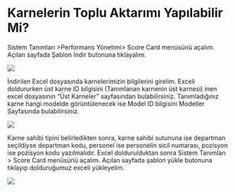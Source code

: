 # Karnelerin Toplu Aktarımı Yapılabilir Mi?

Sistem Tanımları >Performans Yönetimi>  Score Card menüsünü açalım. Açılan sayfada Şablon İndir butonuna tıklayalım.

![](https://docsbimser.blob.core.windows.net/imagecontainer/Screenshot%202024-03-21%20113305.png-25f094f7-c345-4841-9a1d-525d5431fd60.png)

 İndirilen Excel dosyasında karnelerimizin bilgilerini girelim. Exceli doldururken üst karne ID bilgisini (Tanımlanan karnenin üst karnesi) inen excel dosyasının “Üst Karneler” sayfasından bulabilirsiniz. Tanımladığınız karne hangi modelde görüntülenecek ise Model ID bilgisini Modeller Sayfasında bulabilirsiniz. 

![](https://docsbimser.blob.core.windows.net/imagecontainer/Untitled.png-fec4618c-276a-481b-8b3d-9c670d2adc20.png)

Karne sahibi tipini belirledikten sonra, karne sahibi sutununa ise departman seçildiyse departman kodu, personel ise personelin sicil numarası, pozisyon ise pozisyon kodu yazılmalıdır.
Excel doldurulduktan sonra Sistem Tanımları > Score Card menüsünü açalım. Açılan sayfada şablon yükle butonuna tıklayıp dolduruğumuz exceli yükleyelim. 


![](https://docsbimser.blob.core.windows.net/imagecontainer/Screenshot%202024-03-21%20113514.png-97c301f4-013b-4761-9f91-43967a64ea08.png)

